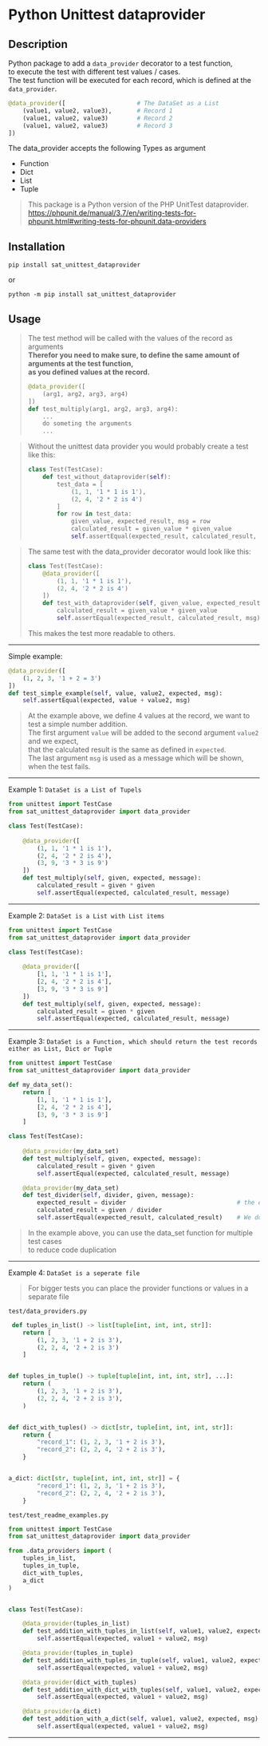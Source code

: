 # Python Unittest dataprovider

## Description
Python package to add a `data_provider` decorator to a test function,   
to execute the test with different test values / cases.    
The test function will be executed for each record, which is defined at the `data_provider`.
```python
@data_provider([                    # The DataSet as a List
    (value1, value2, value3),       # Record 1
    (value1, value2, value3)        # Record 2    
    (value1, value2, value3)        # Record 3    
])
```
The data_provider accepts the following Types as argument
- Function
- Dict
- List
- Tuple

> This package is a Python version of the PHP UnitTest dataprovider.   
> https://phpunit.de/manual/3.7/en/writing-tests-for-phpunit.html#writing-tests-for-phpunit.data-providers


## Installation
```commandline
pip install sat_unittest_dataprovider
```
or
```commandline
python -m pip install sat_unittest_dataprovider
```

## Usage

> The test method will be called with the values of the record as arguments   
> **Therefor you need to make sure, to define the same amount of arguments at the test function,**  
> **as you defined values at the record.**
> ```python
> @data_provider([
>     (arg1, arg2, arg3, arg4) 
> ])
> def test_multiply(arg1, arg2, arg3, arg4):
>     ...
>     do someting the arguments
>     ...
> ```

> Without the unittest data provider you would probably create a test like this:
> ```python
> class Test(TestCase):
>     def test_without_dataprovider(self):
>         test_data = [
>             (1, 1, '1 * 1 is 1'),
>             (2, 4, '2 * 2 is 4')
>         ]
>         for row in test_data:
>             given_value, expected_result, msg = row                     # We unpack the tuple here
>             calculated_result = given_value * given_value               # Calculation
>             self.assertEqual(expected_result, calculated_result, msg)   # The Test   
>
>```
 
> The same test with the data_provider decorator would look like this:
> ```python
> class Test(TestCase):
>     @data_provider([
>         (1, 1, '1 * 1 is 1'),
>         (2, 4, '2 * 2 is 4')
>     ])
>     def test_with_dataprovider(self, given_value, expected_result, msg):    # We get all values as function arguments
>         calculated_result = given_value * given_value                       # Calculation
>         self.assertEqual(expected_result, calculated_result, msg)           # The Test
> ```
> This makes the test more readable to others.
***
Simple example:
```python
@data_provider([
    (1, 2, 3, '1 + 2 = 3') 
])
def test_simple_example(self, value, value2, expected, msg):
    self.assertEqual(expected, value + value2, msg)
```
> At the example above, we define 4 values at the record, we want to test a simple number addition.   
> The first argument `value` will be added to the second argument `value2` and we expect,   
> that the calculated result is the same as defined in `expected`.   
> The last argument `msg` is used as a message which will be shown, when the test fails.
***
Example 1:
`DataSet is a List of Tupels`
```python
from unittest import TestCase
from sat_unittest_dataprovider import data_provider

class Test(TestCase):
    
    @data_provider([
        (1, 1, '1 * 1 is 1'), 
        (2, 4, '2 * 2 is 4'),
        (3, 9, '3 * 3 is 9')
    ])
    def test_multiply(self, given, expected, message):
        calculated_result = given * given
        self.assertEqual(expected, calculated_result, message)
```
***
Example 2:
`DataSet is a List with List items`
```python
from unittest import TestCase
from sat_unittest_dataprovider import data_provider

class Test(TestCase):
    
    @data_provider([
        [1, 1, '1 * 1 is 1'], 
        [2, 4, '2 * 2 is 4'],
        [3, 9, '3 * 3 is 9']
    ])
    def test_multiply(self, given, expected, message):
        calculated_result = given * given
        self.assertEqual(expected, calculated_result, message)
```
***
Example 3:
`DataSet is a Function, which should return the test records either as List, Dict or Tuple`    
```python
from unittest import TestCase
from sat_unittest_dataprovider import data_provider

def my_data_set():
    return [
        [1, 1, '1 * 1 is 1'], 
        [2, 4, '2 * 2 is 4'],
        [3, 9, '3 * 3 is 9']
    ] 

class Test(TestCase):
    
    @data_provider(my_data_set)
    def test_multiply(self, given, expected, message):
        calculated_result = given * given
        self.assertEqual(expected, calculated_result, message)

    @data_provider(my_data_set)
    def test_divider(self, divider, given, message):
        expected_result = divider                               # the expected result is the same as the divider
        calculated_result = given / divider
        self.assertEqual(expected_result, calculated_result)    # We don't use the message here, because for this test it doesn't make sense ;-)
```
> In the example above, you can use the data_set function for multiple test cases   
> to reduce code duplication
***
Example 4:
`DataSet is a seperate file`
> For bigger tests you can place the provider functions or values in a separate file   
> 
`test/data_providers.py`
```python
 def tuples_in_list() -> list[tuple[int, int, int, str]]:
    return [
        (1, 2, 3, '1 + 2 is 3'),
        (2, 2, 4, '2 + 2 is 3')
    ]


def tuples_in_tuple() -> tuple[tuple[int, int, int, str], ...]:
    return (
        (1, 2, 3, '1 + 2 is 3'),
        (2, 2, 4, '2 + 2 is 3'),
    )


def dict_with_tuples() -> dict[str, tuple[int, int, int, str]]:
    return {
        "record_1": (1, 2, 3, '1 + 2 is 3'),
        "record_2": (2, 2, 4, '2 + 2 is 3'),
    }


a_dict: dict[str, tuple[int, int, int, str]] = {
        "record_1": (1, 2, 3, '1 + 2 is 3'),
        "record_2": (2, 2, 4, '2 + 2 is 3'),
    }
```

`test/test_readme_examples.py`
```python
from unittest import TestCase
from sat_unittest_dataprovider import data_provider

from .data_providers import (
    tuples_in_list,
    tuples_in_tuple,
    dict_with_tuples,
    a_dict
)


class Test(TestCase):

    @data_provider(tuples_in_list)
    def test_addition_with_tuples_in_list(self, value1, value2, expected, msg):
        self.assertEqual(expected, value1 + value2, msg)

    @data_provider(tuples_in_tuple)
    def test_addition_with_tuples_in_tuple(self, value1, value2, expected, msg):
        self.assertEqual(expected, value1 + value2, msg)

    @data_provider(dict_with_tuples)
    def test_addition_with_dict_with_tuples(self, value1, value2, expected, msg):
        self.assertEqual(expected, value1 + value2, msg)

    @data_provider(a_dict)
    def test_addition_with_a_dict(self, value1, value2, expected, msg):
        self.assertEqual(expected, value1 + value2, msg)    

```
*** 
